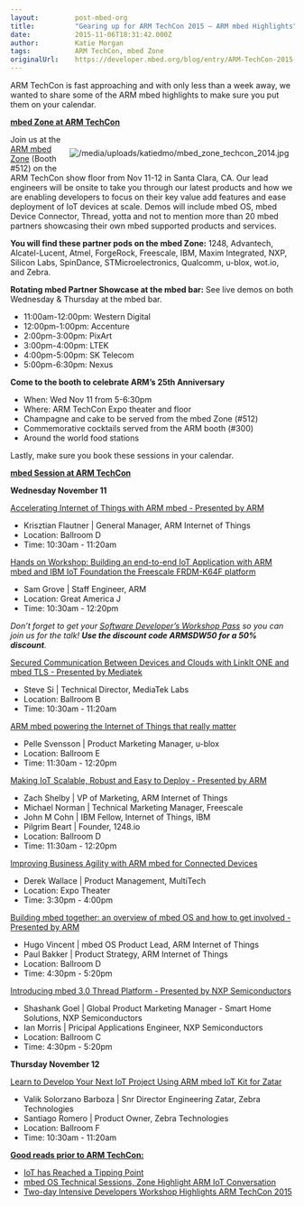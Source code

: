 ```yaml
---
layout:         post-mbed-org
title:          "Gearing up for ARM TechCon 2015 – ARM mbed Highlights"
date:           2015-11-06T18:31:42.000Z
author:         Katie Morgan
tags:           ARM TechCon, mbed Zone
originalUrl:    https://developer.mbed.org/blog/entry/ARM-TechCon-2015-ARM-mbed-Highlights/
---
```


<p>ARM TechCon is fast approaching and with only less than a week away, we
  wanted to share some of the ARM mbed highlights to make sure you put them
  on your calendar.</p>
<p><u><strong>mbed Zone at ARM TechCon</strong></u>
</p>
<div style="padding: 10px; float:right">
  <p>
    <img src="https://developer.mbed.org/media/uploads/katiedmo/mbed_zone_techcon_2014.jpg"
    alt="/media/uploads/katiedmo/mbed_zone_techcon_2014.jpg" title="/media/uploads/katiedmo/mbed_zone_techcon_2014.jpg">
  </p>
</div>
<p>Join us at the <a href="http://www.armtechcon.com/mbed-zone-2/" rel="nofollow">ARM mbed Zone</a> (Booth
  #512) on the ARM TechCon show floor from Nov 11-12 in Santa Clara, CA.
  Our lead engineers will be onsite to take you through our latest products
  and how we are enabling developers to focus on their key value add features
  and ease deployment of IoT devices at scale. Demos will include mbed OS,
  mbed Device Connector, Thread, yotta and not to mention more than 20 mbed
  partners showcasing their own mbed supported products and services.</p>
<p><strong>You will find these partner pods on the mbed Zone:</strong> 1248,
  Advantech, Alcatel-Lucent, Atmel, ForgeRock, Freescale, IBM, Maxim Integrated,
  NXP, Silicon Labs, SpinDance, STMicroelectronics, Qualcomm, u-blox, wot.io,
  and Zebra.</p>
<p><strong>Rotating mbed Partner Showcase at the mbed bar:</strong>
See live
  demos on both Wednesday &amp; Thursday at the mbed bar.</p>
<ul>
  <li>11:00am-12:00pm: Western Digital</li>
  <li>12:00pm-1:00pm: Accenture</li>
  <li>2:00pm-3:00pm: PixArt</li>
  <li>3:00pm-4:00pm: LTEK</li>
  <li>4:00pm-5:00pm: SK Telecom</li>
  <li>5:00pm-6:30pm: Nexus</li>
</ul>
<p><strong>Come to the booth to celebrate ARM&#x2019;s 25th Anniversary</strong>
</p>
<ul>
  <li>When: Wed Nov 11 from 5-6:30pm</li>
  <li>Where: ARM TechCon Expo theater and floor</li>
  <li>Champagne and cake to be served from the mbed Zone (#512)</li>
  <li>Commemorative cocktails served from the ARM booth (#300)</li>
  <li>Around the world food stations</li>
</ul>
<p>Lastly, make sure you book these sessions in your calendar.</p>
<p><u><strong>mbed Session at ARM TechCon</strong></u>
</p>
<p><strong>Wednesday November 11</strong>
</p>
<p><a href="http://schedule.armtechcon.com/session/accelerating-internet-of-things-with-arm-mbed-presented-by-arm"
  rel="nofollow">Accelerating Internet of Things with ARM mbed - Presented by ARM</a>
</p>
<ul>
  <li>Krisztian Flautner | General Manager, ARM Internet of Things</li>
  <li>Location: Ballroom D</li>
  <li>Time: 10:30am - 11:20am</li>
</ul>
<p><a href="http://schedule.armtechcon.com/session/hands-on-workshop-building-an-end-to-end-iot-application-with-arm-mbed-and-ibm-iot-foundation-the-freescale-frdm-k64f-platform"
  rel="nofollow">Hands on Workshop: Building an end-to-end IoT Application with ARM mbed and IBM IoT Foundation the Freescale FRDM-K64F platform</a>
</p>
<ul>
  <li>Sam Grove | Staff Engineer, ARM</li>
  <li>Location: Great America J</li>
  <li>Time: 10:30am - 12:20pm</li>
</ul>
<p><em>Don&#x2019;t forget to get your <a href="http://www.armtechcon.com/passes-pricing/" rel="nofollow">Software Developer&#x2019;s Workshop Pass</a> so you can join us for the talk! <strong>Use the discount code ARMSDW50 for a 50% discount</strong>.</em>
</p>
<p><a href="http://schedule.armtechcon.com/session/secured-communication-between-devices-and-clouds-with-linkit-one-and-mbedtls-presented-by-mediatek"
  rel="nofollow">Secured Communication Between Devices and Clouds with LinkIt ONE and mbed TLS - Presented by Mediatek</a>
</p>
<ul>
  <li>Steve Si | Technical Director, MediaTek Labs</li>
  <li>Location: Ballroom B</li>
  <li>Time: 10:30am - 11:20am</li>
</ul>
<p><a href="http://schedule.armtechcon.com/session/arm-mbed-powering-the-internet-of-things-that-really-matter"
  rel="nofollow">ARM mbed powering the Internet of Things that really matter</a>
</p>
<ul>
  <li>Pelle Svensson | Product Marketing Manager, u-blox</li>
  <li>Location: Ballroom E</li>
  <li>Time: 11:30am - 12:20pm</li>
</ul>
<p><a href="http://schedule.armtechcon.com/session/making-iot-scalable-robust-and-easy-to-deploy-presented-by-arm"
  rel="nofollow">Making IoT Scalable, Robust and Easy to Deploy - Presented by ARM</a>
</p>
<ul>
  <li>Zach Shelby | VP of Marketing, ARM Internet of Things</li>
  <li>Michael Norman | Technical Marketing Manager, Freescale</li>
  <li>John M Cohn | IBM Fellow, Internet of Things, IBM</li>
  <li>Pilgrim Beart | Founder, 1248.io</li>
  <li>Location: Ballroom D</li>
  <li>Time: 11:30am - 12:20pm</li>
</ul>
<p><a href="http://schedule.armtechcon.com/session/improving-business-agility-with-arm-mbed-for-connected-devices"
  rel="nofollow">Improving Business Agility with ARM mbed for Connected Devices</a>
</p>
<ul>
  <li>Derek Wallace | Product Management, MultiTech</li>
  <li>Location: Expo Theater</li>
  <li>Time: 3:30pm - 4:00pm</li>
</ul>
<p><a href="http://schedule.armtechcon.com/session/building-mbed-together-an-overview-of-mbed-os-and-how-to-get-involved-presented-by-arm"
  rel="nofollow">Building mbed together: an overview of mbed OS and how to get involved - Presented by ARM</a>
</p>
<ul>
  <li>Hugo Vincent | mbed OS Product Lead, ARM Internet of Things</li>
  <li>Paul Bakker | Product Strategy, ARM Internet of Things</li>
  <li>Location: Ballroom D</li>
  <li>Time: 4:30pm - 5:20pm</li>
</ul>
<p><a href="http://schedule.armtechcon.com/session/introducing-mbed-30-thread-platform-presented-by-nxp-semiconductors"
  rel="nofollow">Introducing mbed 3.0 Thread Platform - Presented by NXP Semiconductors</a>
</p>
<ul>
  <li>Shashank Goel | Global Product Marketing Manager - Smart Home Solutions,
    NXP Semiconductors</li>
  <li>Ian Morris | Pricipal Applications Engineer, NXP Semiconductors</li>
  <li>Location: Ballroom C</li>
  <li>Time: 4:30pm - 5:20pm</li>
</ul>
<p><strong>Thursday November 12</strong>
</p>
<p><a href="http://schedule.armtechcon.com/session/learn-to-develop-your-next-iot-project-using-arm-mbed-iot-kit-for-zatar"
  rel="nofollow">Learn to Develop Your Next IoT Project Using ARM mbed IoT Kit for Zatar</a>
</p>
<ul>
  <li>Valik Solorzano Barboza | Snr Director Engineering Zatar, Zebra Technologies</li>
  <li>Santiago Romero | Product Owner, Zebra Technologies</li>
  <li>Location: Ballroom F</li>
  <li>Time: 10:30am - 11:20am</li>
</ul>
<p><u><strong>Good reads prior to ARM TechCon:</strong></u>
</p>
<ul>
  <li><a href="http://www.armtechcon.com/iot-has-reached-a-tipping-point/" rel="nofollow">IoT has Reached a Tipping Point</a>

  </li>
  <li><a href="http://www.armtechcon.com/mbed-os-technical-sessions-and-zone-highlight-arm-iot-conversation/"
    rel="nofollow">mbed OS Technical Sessions, Zone Highlight ARM IoT Conversation</a>

  </li>
  <li><a href="http://www.armtechcon.com/two-day-intensive-software-developers-workshop-highlights-arm-techcon-2015/"
    rel="nofollow">Two-day Intensive Developers Workshop Highlights ARM TechCon 2015</a>
  </li>
</ul>
